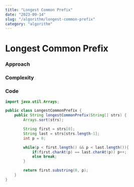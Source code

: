 ```yaml
---
title: "Longest Common Prefix"
date: "2023-09-14"
slug: "/algorithm/longest-common-prefix"
category: "algorithm"
---
```


# Longest Common Prefix

### Approach



### Complexity



### Code

```java
import java.util.Arrays;

public class LongestCommonPrefix {
    public String longestCommonPrefix(String[] strs) {
        Arrays.sort(strs);

        String first = strs[0];
        String last = strs[strs.length-1];
        int p = 0;

        while(p < first.length() && p < last.length()){
            if(first.charAt(p) == last.charAt(p)) p++;
            else break;
        }

        return first.substring(0, p);
    }
}
```